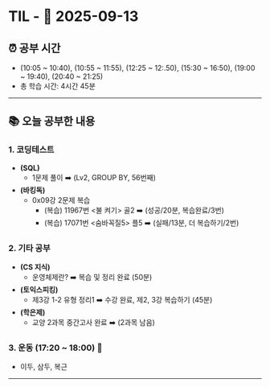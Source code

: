 # TIL - 📅 2025-09-13

## ⏰ 공부 시간
- (10:05 ~ 10:40), (10:55 ~ 11:55), (12:25 ~ 12:.50), (15:30 ~ 16:50), (19:00 ~ 19:40), (20:40 ~ 21:25)
- 총 학습 시간: 4시간 45분

---

## 📚 오늘 공부한 내용
### 1. 코딩테스트
- **(SQL)**
  - 1문제 풀이 ➡️ (Lv2, GROUP BY, 56번째)
- **(바킹독)**
  - 0x09강 2문제 복습
    - (복습) 11967번 <불 켜기> 골2 ➡️ (성공/20분, 복습완료/3번)
    - (복습) 17071번 <숨바꼭질5> 플5 ➡️ (실패/13분, 더 복습하기/2번)

### 2. 기타 공부
- **(CS 지식)**
  - 운영체제란? ➡️ 복습 및 정리 완료 (50분)
- **(토익스피킹)**
  - 제3강 1-2 유형 정리1 ➡️ 수강 완료, 제2, 3강 복습하기 (45분)
- **(학은제)**
  - 교양 2과목 중간고사 완료 ➡️ (2과목 남음)

### 3. 운동 (17:20 ~ 18:00) 👟
- 이두, 삼두, 복근

---
